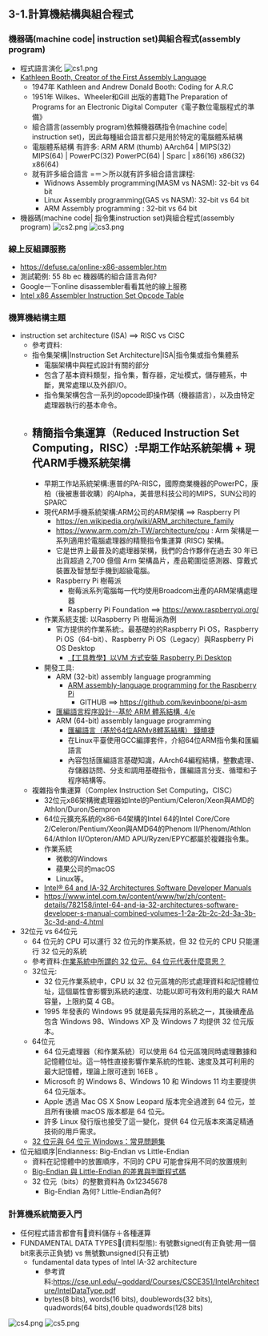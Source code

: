 ## 3-1.計算機結構與組合程式
### 機器碼(machine code| instruction set)與組合程式(assembly program)
- 程式語言演化
![cs1.png](cs1.png)
- [Kathleen Booth, Creator of the First Assembly Language](https://thenewstack.io/kathleen-booth-creator-of-the-first-assembly-language/#:~:text=Kathleen%20Booth%2C%20who%20celebrated%20her,on%20computer%20design%20and%20programming)
  - 1947年 Kathleen and Andrew Donald Booth: Coding for A.R.C
  - 1951年 Wilkes、Wheeler和Gill 出版的書籍The Preparation of Programs for an Electronic Digital Computer《電子數位電腦程式的準備》
  - 組合語言(assembly program)依賴機器碼指令(machine code| instruction set)，因此每種組合語言都只是用於特定的電腦體系結構
  - 電腦體系結構 有許多: ARM  ARM (thumb)  AArch64 | MIPS(32)  MIPS(64) | PowerPC(32)  PowerPC(64) | Sparc | x86(16)  x86(32)  x86(64)
  - 就有許多組合語言 =＝＞所以就有許多組合語言課程:
    - Widnows Assembly programming(MASM vs NASM): 32-bit vs 64 bit
    - Linux Assembly programming(GAS vs NASM): 32-bit vs 64 bit
    - ARM Assembly programming : 32-bit vs 64 bit
- 機器碼(machine code| 指令集instruction set)與組合程式(assembly program)
![cs2.png](cs2.png)
![cs3.png](cs3.png)

### 線上反組譯服務 
- https://defuse.ca/online-x86-assembler.htm
- 測試範例: 55 8b ec 機器碼的組合語言為何?
- Google一下online disassembler看看其他的線上服務
- [Intel x86 Assembler Instruction Set Opcode Table](http://sparksandflames.com/files/x86InstructionChart.html)

### 機算機結構主題
- instruction set architecture (ISA) ==> RISC vs CISC
  - 參考資料:
  - 指令集架構|Instruction Set Architecture|ISA|指令集或指令集體系
    - 電腦架構中與程式設計有關的部分
    - 包含了基本資料類型，指令集，暫存器，定址模式，儲存體系，中斷，異常處理以及外部I/O。
    - 指令集架構包含一系列的opcode即操作碼（機器語言），以及由特定處理器執行的基本命令。
  - 精簡指令集運算（Reduced Instruction Set Computing，RISC）:早期工作站系統架構 + 現代ARM手機系統架構
    -
    - 早期工作站系統架構:惠普的PA-RISC，國際商業機器的PowerPC，康柏（後被惠普收購）的Alpha，美普思科技公司的MIPS，SUN公司的SPARC
    - 現代ARM手機系統架構:ARM公司的ARM架構 ==> Raspberry PI
      - https://en.wikipedia.org/wiki/ARM_architecture_family
      - https://www.arm.com/zh-TW/architecture/cpu : Arm 架構是一系列適用於電腦處理器的精簡指令集運算 (RISC) 架構。
      - 它是世界上最普及的處理器架構，我們的合作夥伴在過去 30 年已出貨超過 2,700 億個 Arm 架構晶片，產品範圍從感測器、穿戴式裝置及智慧型手機到超級電腦。
      - Raspberry Pi 樹莓派
        - 樹莓派系列電腦每一代均使用Broadcom出產的ARM架構處理器
        - Raspberry Pi Foundation ==> https://www.raspberrypi.org/ 
    - 作業系統支援: 以Raspberry Pi 樹莓派為例
      - 官方提供的作業系統:。最基礎的的Raspberry Pi OS，Raspberry Pi OS（64-bit）、Raspberry Pi OS（Legacy）與Raspberry Pi OS Desktop
        - [【工具教學】以VM 方式安裝 Raspberry Pi Desktop](https://makerpro.cc/makerlearn/courses/use-virtual-machine-to-setup-raspberry-pi-desktop/)
    - 開發工具:
      - ARM (32-bit) assembly language programming
        - [ARM assembly-language programming for the Raspberry Pi](https://kevinboone.me/pi-asm-toc.html)
          - GITHUB ==> https://github.com/kevinboone/pi-asm 
      - [匯編語言程序設計--基於 ARM 體系結構, 4/e](https://www.tenlong.com.tw/products/9787512433861?list_name=srh)
      - ARM (64-bit) assembly language programming
        - [匯編語言（基於64位ARMv8體系結構） 錢曉捷](https://www.tenlong.com.tw/products/9787121443718?list_name=lv)
        - 在Linux平臺使用GCC編譯套件，介紹64位ARM指令集和匯編語言
        - 內容包括匯編語言基礎知識，AArch64編程結構，整數處理、存儲器訪問、分支和調用基礎指令，匯編語言分支、循環和子程序結構等。 
  - 複雜指令集運算（Complex Instruction Set Computing，CISC）
    - 32位元x86架構微處理器如Intel的Pentium/Celeron/Xeon與AMD的Athlon/Duron/Sempron
    - 64位元擴充系統的x86-64架構的Intel 64的Intel Core/Core 2/Celeron/Pentium/Xeon與AMD64的Phenom II/Phenom/Athlon 64/Athlon II/Opteron/AMD APU/Ryzen/EPYC都屬於複雜指令集。
    - 作業系統
      - 微軟的Windows
      - 蘋果公司的macOS
      - Linux等。
    - [Intel® 64 and IA-32 Architectures Software Developer Manuals](https://www.intel.com/content/www/us/en/developer/articles/technical/intel-sdm.html)
    - https://www.intel.com.tw/content/www/tw/zh/content-details/782158/intel-64-and-ia-32-architectures-software-developer-s-manual-combined-volumes-1-2a-2b-2c-2d-3a-3b-3c-3d-and-4.html
- 32位元 vs 64位元
  - 64 位元的 CPU 可以運行 32 位元的作業系統，但 32 位元的 CPU 只能運行 32 位元的系統
  - 參考資料:[作業系統中所謂的 32 位元、64 位元代表什麼意思？](https://www.kocpc.com.tw/archives/504164)
  - 32位元:
    - 32 位元作業系統中，CPU 以 32 位元區塊的形式處理資料和記憶體位址，這個屬性會影響到系統的速度、功能以即可有效利用的最大 RAM 容量，上限約莫 4 GB。
    - 1995 年發表的 Windows 95 就是最先採用的系統之一，其後續產品包含 Windows 98、Windows XP 及 Windows 7 均提供 32 位元版本。
  - 64位元
    - 64 位元處理器（和作業系統）可以使用 64 位元區塊同時處理數據和記憶體位址。這一特性直接影響作業系統的性能、速度及其可利用的最大記憶體，理論上限可達到 16EB 。
    - Microsoft 的 Windows 8、Windows 10 和 Windows 11 均主要提供 64 位元版本。
    - Apple 透過 Mac OS X Snow Leopard 版本完全過渡到 64 位元，並且所有後續 macOS 版本都是 64 位元。
    - 許多 Linux 發行版也接受了這一變化，提供 64 位元版本來滿足精通技術的用戶需求。
  - [32 位元與 64 位元 Windows：常見問題集](https://support.microsoft.com/zh-tw/windows/32-%E4%BD%8D%E5%85%83%E8%88%87-64-%E4%BD%8D%E5%85%83-windows-%E5%B8%B8%E8%A6%8B%E5%95%8F%E9%A1%8C%E9%9B%86-c6ca9541-8dce-4d48-0415-94a3faa2e13d)
- 位元組順序|Endianness: Big-Endian vs Little-Endian
  - 資料在記憶體中的放置順序，不同的 CPU 可能會採用不同的放置規則
  - [Big-Endian 與 Little-Endian 的差異與判斷程式碼](https://blog.gtwang.org/programming/difference-between-big-endian-and-little-endian-implementation-in-c/)
  - 32 位元（bits）的整數資料為 0x12345678
    - Big-Endian 為何?  Little-Endian為何?

### 計算機系統簡要入門
- 任何程式語言都會有資料儲存＋各種運算
- FUNDAMENTAL DATA TYPES(資料型態): 有號數signed(有正負號:用一個bit來表示正負號) vs 無號數unsigned(只有正號)
  - fundamental data types of Intel IA-32 architecture
    - 參考資料:https://cse.unl.edu/~goddard/Courses/CSCE351/IntelArchitecture/IntelDataType.pdf
    - bytes(8 bits), words(16 bits), doublewords(32 bits), quadwords(64 bits),double quadwords(128 bits)

![cs4.png](cs4.png)
![cs5.png](cs5.png)


